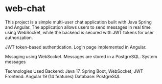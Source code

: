 # web-chat
This project is a simple multi-user chat application built with Java Spring and Angular. The application allows users to send messages in real time using WebSocket, while the backend is secured with JWT tokens for user authorization.

JWT token-based authentication.
Login page implemented in Angular.

Mssaging using WebSocket.
Messages are stored in a PostgreSQL.
System messages


Technologies Used
Backend: Java 17, Spring Boot, WebSocket, JWT
Frontend: Angular 19 (14 features)
Database: PostgreSQL

